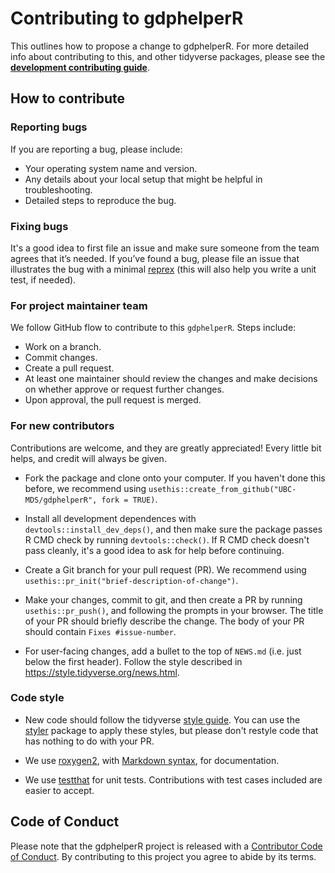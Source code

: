 # Contributing to gdphelperR

This outlines how to propose a change to gdphelperR. 
For more detailed info about contributing to this, and other tidyverse packages, please see the
[**development contributing guide**](https://rstd.io/tidy-contrib). 

## How to contribute

### Reporting bugs

If you are reporting a bug, please include:

- Your operating system name and version.
- Any details about your local setup that might be helpful in troubleshooting.
- Detailed steps to reproduce the bug.

### Fixing bugs

It's a good idea to first file an issue and make sure someone from the team agrees that it’s needed. 
If you’ve found a bug, please file an issue that illustrates the bug with a minimal 
[reprex](https://www.tidyverse.org/help/#reprex) (this will also help you write a unit test, if needed).

### For project maintainer team

We follow GitHub flow to contribute to this `gdphelperR`. Steps include:

- Work on a branch.
- Commit changes.
- Create a pull request.
- At least one maintainer should review the changes and make decisions on whether approve or request further changes.
- Upon approval, the pull request is merged.

### For new contributors

Contributions are welcome, and they are greatly appreciated! Every little bit helps, and credit will always be given.

- Fork the package and clone onto your computer. If you haven't done this before, we recommend using `usethis::create_from_github("UBC-MDS/gdphelperR", fork = TRUE)`.

- Install all development dependences with `devtools::install_dev_deps()`, and then make sure the package passes R CMD check by running `devtools::check()`. 
    If R CMD check doesn't pass cleanly, it's a good idea to ask for help before continuing. 
- Create a Git branch for your pull request (PR). We recommend using `usethis::pr_init("brief-description-of-change")`.

- Make your changes, commit to git, and then create a PR by running `usethis::pr_push()`, and following the prompts in your browser.
    The title of your PR should briefly describe the change.
    The body of your PR should contain `Fixes #issue-number`.

- For user-facing changes, add a bullet to the top of `NEWS.md` (i.e. just below the first header). Follow the style described in <https://style.tidyverse.org/news.html>.

### Code style

*   New code should follow the tidyverse [style guide](https://style.tidyverse.org). 
    You can use the [styler](https://CRAN.R-project.org/package=styler) package to apply these styles, but please don't restyle code that has nothing to do with your PR.  

*  We use [roxygen2](https://cran.r-project.org/package=roxygen2), with [Markdown syntax](https://cran.r-project.org/web/packages/roxygen2/vignettes/rd-formatting.html), for documentation.  

*  We use [testthat](https://cran.r-project.org/package=testthat) for unit tests. 
   Contributions with test cases included are easier to accept.  

## Code of Conduct

Please note that the gdphelperR project is released with a
[Contributor Code of Conduct](https://github.com/UBC-MDS/gdphelperR/blob/doc-contributing-edit/CODE_OF_CONDUCT.md). 
By contributing to this project you agree to abide by its terms.
